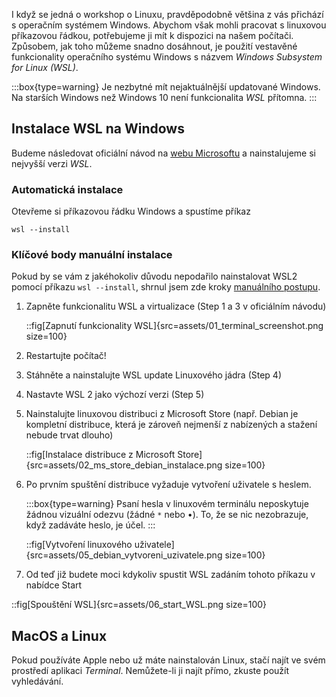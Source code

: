I když se jedná o workshop o Linuxu, pravděpodobně většina z vás přichází s operačním systémem Windows. Abychom však mohli pracovat s linuxovou příkazovou řádkou, potřebujeme ji mít k dispozici na našem počítači. Způsobem, jak toho můžeme snadno dosáhnout, je použití vestavěné funkcionality operačního systému Windows s názvem _Windows Subsystem for Linux (WSL)_.

:::box{type=warning}
Je nezbytné mít nejaktuálnější updatované Windows. Na starších Windows než Windows 10 není funkcionalita _WSL_ přítomna.
:::

## Instalace WSL na Windows
Budeme následovat oficiální návod na [webu Microsoftu](https://learn.microsoft.com/en-us/windows/wsl/install) a nainstalujeme si nejvyšší verzi _WSL_.

### Automatická instalace

Otevřeme si příkazovou řádku Windows a spustíme příkaz

```shell
wsl --install
```

### Klíčové body manuální instalace

Pokud by se vám z jakéhokoliv důvodu nepodařilo nainstalovat WSL2 pomocí příkazu `wsl --install`, shrnul jsem zde kroky [manuálního postupu](https://learn.microsoft.com/en-us/windows/wsl/install-manual).

1. Zapněte funkcionalitu WSL a virtualizace (Step 1 a 3 v oficiálním návodu)

    ::fig[Zapnutí funkcionality WSL]{src=assets/01_terminal_screenshot.png size=100}

1. Restartujte počítač!
1. Stáhněte a nainstalujte WSL update Linuxového jádra (Step 4)
1. Nastavte WSL 2 jako výchozí verzi (Step 5)
1. Nainstalujte linuxovou distribuci z Microsoft Store (např. Debian je kompletní distribuce, která je zároveň nejmenší z nabízených a stažení nebude trvat dlouho)

    ::fig[Instalace distribuce z Microsoft Store]{src=assets/02_ms_store_debian_instalace.png size=100}

1. Po prvním spuštění distribuce vyžaduje vytvoření uživatele s heslem.

    :::box{type=warning}
    Psaní hesla v linuxovém terminálu neposkytuje žádnou vizuální odezvu (žádné `*` nebo •). To, že se nic nezobrazuje, když zadáváte heslo, je účel.
    :::

    ::fig[Vytvoření linuxového uživatele]{src=assets/05_debian_vytvoreni_uzivatele.png size=100}

1. Od teď již budete moci kdykoliv spustit WSL zadáním tohoto příkazu v nabídce Start

::fig[Spouštění WSL]{src=assets/06_start_WSL.png size=100}


## MacOS a Linux

Pokud používáte Apple nebo už máte nainstalován Linux, stačí najít ve svém prostředí aplikaci _Terminal_. Nemůžete-li ji najít přímo, zkuste použít vyhledávání.

